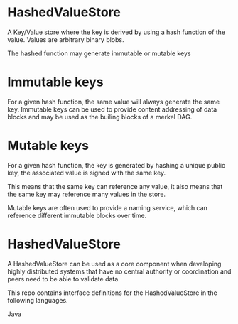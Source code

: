 # HashedValueStore
A Key/Value store where the key is derived by using a hash function of the value. Values are arbitrary binary blobs.

 The hashed function may generate immutable or mutable keys 
 
 # Immutable keys
 
For a given hash function, the same value will always generate the same key. Immutable keys can be used to provide content addressing of data blocks and may be used as the builing blocks of a merkel DAG.
 
 # Mutable keys
 
 For a given hash function, the key is generated by hashing a unique public key, the associated value is signed with the same key.
 
 This means that the same key can reference any value, it also means that the same key may reference many values in the store.
 
 Mutable keys are often used to provide a naming service, which can reference different immutable blocks over time.
 
 # HashedValueStore
 
 A HashedValueStore can be used as a core component when developing highly distributed systems that have no central authority or coordination and peers need to be able to validate data.
 
 This repo contains interface definitions for the HashedValueStore in the following languages.
 
 Java
 
 
